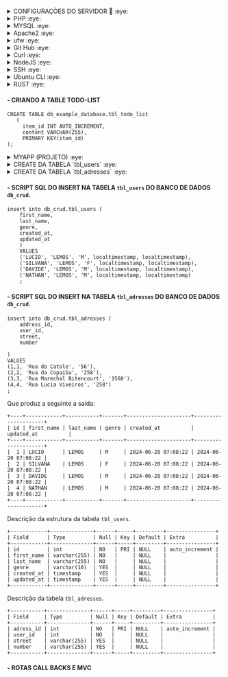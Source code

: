 <div>
<img src="https://img.shields.io/badge/Ubuntu-A34F26?style=for-the-badge&logo=ubuntu&logoColor=white" alt=""/>
<img src="https://img.shields.io/badge/Debian-B34F26?style=for-the-badge&logo=debian&logoColor=white" alt=""/>
<img src="https://img.shields.io/badge/PHP-C34F26?style=for-the-badge&logo=php&logoColor=white" alt=""/>
<img src="https://img.shields.io/badge/Markdown-E34F26?style=for-the-badge&logo=markdown&logoColor=white" alt=""/>
<img src="https://img.shields.io/badge/HTML5-E34F26?style=for-the-badge&logo=html5&logoColor=white" alt=""/>
<img src="https://img.shields.io/badge/CSS3-E34F26?style=for-the-badge&logo=css3&logoColor=white" alt=""/>	
<img src="https://img.shields.io/badge/MySQL-005C84?style=for-the-badge&logo=mysql&logoColor=white" alt=""/>
<img src="https://img.shields.io/badge/MariaDB-003545?style=for-the-badge&logo=mariadb&logoColor=white" alt=""/>
<img src="http://img.shields.io/badge/-PHPStorm-181717?style=for-the-badge&logo=phpstorm&logoColor=white" alt=""/>	
</div>

<details>
<summary>CONFIGURAÇÕES DO SERVIDOR 👋 :eye: </summary> 

- HOST: 88.198.104.148
- USER: ************
- PORTA: 22
- PASSWORD: ********************
- TOKEN GITHUB: ?
- USUÁRIO GIT `$ git config user.name`: lucioweb
- ACESSO SSH: `$ ssh -22 ************@88.198.104.148`
</details>

<details>
<summary>PHP :eye: </summary> 

#### - Versão do PHP instalada ⭐⭐⭐⭐⭐⭐
     php -v //Versão do PHP instalada
#### - Módulos do PHP instalados     
     php -m //Lista os módulos instalados
O comando acima retorna:
     
     [PHP Modules]
     calendar
     Core
     ctype
     curl
     date
     ...
     ...
     tokenizer
     
##### - LOCALIZA ARQUIVOS php.ini
    find / -name php.ini //Localiza arquivos php.ini

O Comando acima retorna:

    /etc/php/8.1/cli/php.ini
    /etc/php/8.1/apache2/php.ini
</details>

<details>
<summary>MYSQL :eye: </summary> 

#### - VERSÃO INSTALADA DO MYSQL     
     mysql -V
O comando acima retorna:
     
     mysql  Ver 8.0.36-0ubuntu0.22.04.1 for Linux on x86_64 ((Ubuntu))
#### - VERSÃO INSTALADA DO MARIA DB
    mariadb -V
O comando acima retorna:

    mariadb  Ver 15.1 Distrib 10.11.6-MariaDB, for debian-linux-gnu (x86_64) using  EditLine wrapper
#### - INSTALANDO O MYSQL-SERVER
    sudo apt install mysql-server    
#### - EXECUTANDO O SCRIPT DE SEGURANÇA            
    sudo mysql_secure_installation
#### - STATUS, START, RELOAD, STOP DO SERVIÇO DO MySQL
    service mysql status
    service mysql start
    service mysql stop
    service mysql reload
   
O servidor MySQL é iniciado automaticamente após a instalação. Você pode verificar o status do servidor MySQL com o seguinte comando `systemctl status mysql`.
Se o sistema operacional estiver habilitado para systemd, comandos systemctl padrão (ou alternativamente, service com os argumentos invertidos) como stop , start , status e restart devem ser usados ​​para gerenciar o serviço do servidor MySQL. 
    
    systemctl status mysql //Funcionou
#### - ACESSANDO O SERVIDOR DE BANCO DE DADOS MYSQL COMO USUÁRIO ROOT
    root@cloud18344:~# mysql
Ou:

    root@cloud18344:~# mysql -u root -p
O comando acima retorna:

    Enter password: 
    Welcome to the MySQL monitor.  Commands end with ; or \g.
    Your MySQL connection id is 297
    Server version: 8.0.36-0ubuntu0.22.04.1 (Ubuntu)
        
    Copyright (c) 2000, 2024, Oracle and/or its affiliates.
        
    Oracle is a registered trademark of Oracle Corporation and/or its
    affiliates. Other names may be trademarks of their respective
    owners.
        
    Type 'help;' or '\h' for help. Type '\c' to clear the current input statement.
        
    mysql> 
>Repare que o mysql não exigiu autenticação. É possível logar no servidor sem ter que digitar a senha.
#### - EXIBINDO AS BASES DE DADOS NO SERVIDOR
    mysql> show databases;
O comando acima retorna:

    +--------------------+
    | Database           |
    +--------------------+
    | crud               |
    | exemplo1           |
    | exemplo2           |
    | fsphp              |
    | information_schema |
    | loja               |
    | mysql              |
    | performance_schema |
    | sys                |
    +--------------------+
    9 rows in set (0.01 sec)
#### - CRIANDO A BASE DE DADOS `db_crud`
    CREATE DATABASE db_crud CHARACTER SET utf8mb4 COLLATE utf8mb4_0900_ai_ci;
#### - CRIANDO NA BASE DE DADOS `db_crud`, A TABELA `tbl_users`.
    create table tbl_users
    (
        id int auto_increment primary key,
        first_name varchar(50) not null ,
        last_name  varchar(50) not null,
        email      varchar(50) not null,
        message    varchar(20) not null,
        ts timestamp null
    )ENGINE=InnoDB DEFAULT CHARSET=utf8mb4 COLLATE=utf8mb4_0900_ai_ci;
#### - ALTERANDO A COLLATE DO CAMPO `first_mame` DA TABELA `tbl_users`.     
    ALTER TABLE tbl_users MODIFY first_name varchar(50) COLLATE utf8mb4_0900_ai_ci;
#### - EXIBINDO OS CHARSET `SHOW CHARACTER SET`    
    mysql> SHOW CHARACTER SET;
    +----------+---------------------------------+---------------------+--------+
    | Charset  | Description                     | Default collation   | Maxlen |
    +----------+---------------------------------+---------------------+--------+
    | armscii8 | ARMSCII-8 Armenian              | armscii8_general_ci |      1 |
    | ascii    | US ASCII                        | ascii_general_ci    |      1 |
    | big5     | Big5 Traditional Chinese        | big5_chinese_ci     |      2 |
    | binary   | Binary pseudo charset           | binary              |      1 |
    | cp1250   | Windows Central European        | cp1250_general_ci   |      1 |
    | cp1251   | Windows Cyrillic                | cp1251_general_ci   |      1 |
    | cp1256   | Windows Arabic                  | cp1256_general_ci   |      1 |
    | cp1257   | Windows Baltic                  | cp1257_general_ci   |      1 |
    | cp850    | DOS West European               | cp850_general_ci    |      1 |
    | cp852    | DOS Central European            | cp852_general_ci    |      1 |
    | cp866    | DOS Russian                     | cp866_general_ci    |      1 |
    | cp932    | SJIS for Windows Japanese       | cp932_japanese_ci   |      2 |
    | dec8     | DEC West European               | dec8_swedish_ci     |      1 |
    | eucjpms  | UJIS for Windows Japanese       | eucjpms_japanese_ci |      3 |
    | euckr    | EUC-KR Korean                   | euckr_korean_ci     |      2 |
    | gb18030  | China National Standard GB18030 | gb18030_chinese_ci  |      4 |
    | gb2312   | GB2312 Simplified Chinese       | gb2312_chinese_ci   |      2 |
    | gbk      | GBK Simplified Chinese          | gbk_chinese_ci      |      2 |
    | geostd8  | GEOSTD8 Georgian                | geostd8_general_ci  |      1 |
    | greek    | ISO 8859-7 Greek                | greek_general_ci    |      1 |
    | hebrew   | ISO 8859-8 Hebrew               | hebrew_general_ci   |      1 |
    | hp8      | HP West European                | hp8_english_ci      |      1 |
    | keybcs2  | DOS Kamenicky Czech-Slovak      | keybcs2_general_ci  |      1 |
    | koi8r    | KOI8-R Relcom Russian           | koi8r_general_ci    |      1 |
    | koi8u    | KOI8-U Ukrainian                | koi8u_general_ci    |      1 |
    | latin1   | cp1252 West European            | latin1_swedish_ci   |      1 |
    | latin2   | ISO 8859-2 Central European     | latin2_general_ci   |      1 |
    | latin5   | ISO 8859-9 Turkish              | latin5_turkish_ci   |      1 |
    | latin7   | ISO 8859-13 Baltic              | latin7_general_ci   |      1 |
    | macce    | Mac Central European            | macce_general_ci    |      1 |
    | macroman | Mac West European               | macroman_general_ci |      1 |
    | sjis     | Shift-JIS Japanese              | sjis_japanese_ci    |      2 |
    | swe7     | 7bit Swedish                    | swe7_swedish_ci     |      1 |
    | tis620   | TIS620 Thai                     | tis620_thai_ci      |      1 |
    | ucs2     | UCS-2 Unicode                   | ucs2_general_ci     |      2 |
    | ujis     | EUC-JP Japanese                 | ujis_japanese_ci    |      3 |
    | utf16    | UTF-16 Unicode                  | utf16_general_ci    |      4 |
    | utf16le  | UTF-16LE Unicode                | utf16le_general_ci  |      4 |
    | utf32    | UTF-32 Unicode                  | utf32_general_ci    |      4 |
    | utf8mb3  | UTF-8 Unicode                   | utf8mb3_general_ci  |      3 |
    | utf8mb4  | UTF-8 Unicode                   | utf8mb4_0900_ai_ci  |      4 |
    +----------+---------------------------------+---------------------+--------+
    41 rows in set (0.01 sec)
> Repare que para o charset `utf8mb4` a collation é `utf8mb4_0900_ai_ci`.
#### - EXIBINDO OS CHARSET QUE CONTENHAM `utf...`    
    SHOW CHARACTER SET LIKE 'utf%';
    +---------+------------------+--------------------+--------+
    | Charset | Description      | Default collation  | Maxlen |
    +---------+------------------+--------------------+--------+
    | utf16   | UTF-16 Unicode   | utf16_general_ci   |      4 |
    | utf16le | UTF-16LE Unicode | utf16le_general_ci |      4 |
    | utf32   | UTF-32 Unicode   | utf32_general_ci   |      4 |
    | utf8mb3 | UTF-8 Unicode    | utf8mb3_general_ci |      3 |
    | utf8mb4 | UTF-8 Unicode    | utf8mb4_0900_ai_ci |      4 |
    +---------+------------------+--------------------+--------+
    5 rows in set (0.01 sec)

>Alterando o método de autenticação do root. O comando `ALTER USER` altera o método de autenticação do usuário root para um que use uma senha. O exemplo a seguir altera o método de autenticação para `mysql_native_password`:

    ALTER USER 'root'@'localhost' IDENTIFIED WITH mysql_native_password BY 'Diferent@1968#';
>Alterando o método de autenticação do root. O comando `ALTER USER` altera o método de autenticação do usuário root para um que use uma senha. O exemplo a seguir altera o método de autenticação para `caching_sha2_password`:

    ALTER USER 'root'@'localhost' IDENTIFIED WITH caching_sha2_password BY 'Diferent@1968#';
>Agora:
>
    root@cloud18344:~# mysql -u root -p
    Enter password: Diferent@****# 
> 
>Verificando quais métodos de autenticação cada usuário utiliza
   
    SELECT user,authentication_string,plugin,host FROM mysql.user;
>Retorna:
    
    mysql> SELECT user,authentication_string,plugin,host FROM mysql.user;
    +------------------+------------------------------------------------------------------------+-----------------------+-----------+
    | user             | authentication_string                                                  | plugin                | host      |
    +------------------+------------------------------------------------------------------------+-----------------------+-----------+
    | user1            | *668425423DB5193AF921380129F465A6425216D0                              | mysql_native_password | %         |
    | debian-sys-maint | $A$005N]s;"azZNI
    T       OaijZQpZxQlq2DwIy3GfWsMGGFn/wV2YlH//rNbQExVNT9 | caching_sha2_password | localhost |
    | mysql.infoschema | $A$005$THISISACOMBINATIONOFINVALIDSALTANDPASSWORDTHATMUSTNEVERBRBEUSED | caching_sha2_password | localhost |
    | mysql.session    | $A$005$THISISACOMBINATIONOFINVALIDSALTANDPASSWORDTHATMUSTNEVERBRBEUSED | caching_sha2_password | localhost |
    | mysql.sys        | $A$005$THISISACOMBINATIONOFINVALIDSALTANDPASSWORDTHATMUSTNEVERBRBEUSED | caching_sha2_password | localhost |
    | root             | *0B65A16710B01533DBAA7AA5CC7AB93313B0ACD4                              | mysql_native_password | localhost |
    +------------------+------------------------------------------------------------------------+-----------------------+-----------+
    6 rows in set (0.00 sec)

</details>

<details>
<summary>Apache2 :eye: </summary> 

### APACHE NO UBUNTU
#### - INSTALL APACHE2
    sudo apt install apache2
#### - VERIFICANDO A VERSÃO
    apache2 -v
####  - STATUS DO SERVIÇO NO UBUNTU (Debian usa ` service ´)
    sudo systemctl status apache2 
####  - START DO SERVIÇO NO UBUNTU (Debian usa ` service ´)
    sudo systemctl start apache2    
### - APACHE NO DEBIAN
#### - STATUS DO SERVIÇO
    service apache2 status
#### - START NO SERVIÇO
    service apache2 start
</details>

<details>
<summary>ufw :eye: </summary> 
 
     sudo ufw app list
     sudo ufw allow in "Apache"
     sudo ufw status //Para verificar o status do UFW
     sudo ufw enable //Para habilitar o UFW
     sudo ufw disable //Se você decidir que não quer usar o UFW, você pode desativá-lo com esse comando.
     sudo ufw allow ssh //Para configurar seu servidor para permitir as conexões de entrada via SSH.
     sudo ufw allow 22 //No entanto, podemos realmente escrever a regra equivalente, especificando a porta em vez do nome do serviço.
     sudo ufw allow http
     sudo ufw allow https
     sudo ufw reset //Se você já tiver regras do UFW configuradas, mas decidir que quer começar novamente.                      
     sudo ufw reload
     sudo ufw status numbered //O comando status do UFW tem uma opção para mostrar números ao lado de cada regra
</details>

<details>
<summary>Git Hub :eye: </summary> 

#### GitHub - Comandos úteis
    git config user.name //Exibindo o nome do usuário git
    git config --global user.name "lucioweb" //Nome do usuário
    git config --global user.email "lucio.lemos.385@ufrn.edu.br" //Email do suário
    git --version //Exibe a versão instalada
    git config --list //Listando as configurações

>**Note**
><kbd>GIT</kbd> &ne; <kbd>GIT HUB</kbd> &ne; <kbd>GIT BASH</kbd>

>**Alert**
>
> De forma geral, ...
</details>

<details>
<summary>Curl :eye: </summary> 

#### - O QUE É E O QUE FAZ O `CURL`
Curl é uma ferramenta para transferir dados de/para um servidor, usando um dos protocolos suportados. Normalmente, usamos o HTTP, mas as opções são muitas, de FTP e GOPHER a IMAP e LDAP.
O cURL é uma ferramenta de `linha de comando` que funciona como interface para a biblioteca que faz o serviço pesado, o libcurl.
De forma geral, seu navegador realiza requisições web, recebe respostas, lê/escreve cookies e renderiza sua página. Você pode usar o cURL para fazer tudo isso, exceto a renderização, que cabe ao seu navegador.
Ele oferece uma infinidade de funções úteis como realização de autenticação, interação com API's, preencher formulários HTML, download de arquivos e páginas HTML, etc.
#### - INSTALANDO O  `CURL`
    sudo apt install curl
#### - CURL - VERSÃO DO `CURL` INSTALADA NO DEBIAN
    curl -V //Verificando a versão instalada do curl
    curl -L www.alura.com/ //Visualizando o HTML do  site www.alura.com
    curl -O https://releases.ubuntu.com/20.04.1/ubuntu-20.04.1-desktop-amd64.iso //Fazendo download de arquivos
    curl -i https://www.alura.com/ //Agora temos um retorno diferente. Primeiro temos as informações de cabeçalho.
#### - IDENTIFICANDO O IP DA MÁQUINA VIA `CURL`
    curl http://icanhazip.com
</details>

<details>
<summary>NodeJS :eye: </summary> 

#### - Versão do Node instalada
    dev@dev:~$ node -v
    -> v20.13.1
    dev@dev:~$ npm -v
    -> 10.5.2
    dev@dev:~$ nvm -v
    -> 0.39.7
#### - Listando as versões instaladas
    dev@dev:~$ nvm ls
    -> v20.13.1
#### - Listando as versões do Node disponíveis para instalação via NVM
    nvm ls-remote //Lista as versões disponíveis do Node
#### - Usa uma versão específica do Node
    dev@dev:~$ nvm use 20
    -> Now using node v20.13.1 (npm v10.5.2)
</details>

<details>
<summary>SSH :eye: </summary> 

#### - Verificando se há chaves geradas no computador
    ls -al ~/.ssh
O comando acima retorna:
     
    total 24
    drwx------  2 dev dev 4096 May 28 07:46 .
    drwx------ 12 dev dev 4096 May 28 06:51 ..
    -rw-------  1 dev dev  464 May 28 07:22 id_ed25519
    -rw-r--r--  1 dev dev  109 May 28 07:22 id_ed25519.pub
    -rw-------  1 dev dev 1956 May 28 07:46 known_hosts
    -rw-------  1 dev dev 1120 May 28 07:45 known_hosts.old
#### - Edita a chave!?
    cat ~/.ssh/id_ed25519.pub
O comando acima retorna:

    ssh-ed25519 AAAAC3NzaC1lZDI1NTE5AAAAIJtbrJAkEGhsQHazSe7sFy4CcQbgEdCV6jPLCV
    9O2Nm6 lucio.lemos.385@ufrn.edu.br
#### - Você pode gerar uma nova chave SSH no computador local. Depois de gerar a chave, você pode adicionar a chave pública à sua conta em `GitHub.com` para habilitar a autenticação para operações do Git no SSH.
    ssh-keygen -t ed25519 -C "luciolemos.j5@gmail.com"
O comando acima retorna    
    
    Generating public/private ed25519 key pair.
    Enter file in which to save the key (/home/dev/.ssh/id_ed25519):
    /home/dev/.ssh/id_ed25519 already exists.
    Overwrite (y/n)? y
    Enter passphrase (empty for no passphrase):
    Enter same passphrase again:
    Your identification has been saved in /home/dev/.ssh/id_ed25519
    Your public key has been saved in /home/dev/.ssh/id_ed25519.pub
    The key fingerprint is:
    SHA256:2yHw+hDQzMwTaNv4bOISXWrZX4K2BA13OPAqI+KFN6o luciolemos.j5@gmail.com
    The key's randomart image is:
    +--[ED25519 256]--+
    |    .o..         |
    |    +B+..        |
    |   ..BXo         |
    |  . +o++         |
    |o.o=.O..S .      |
    |o.=oB Oo.+..     |
    | o + =oo.o.      |
    |. . . .o.        |
    |E  .    .        |
    +----[SHA256]-----+
#### - Listando as chaves
    ls -al ~/.ssh
O comando acima retorna:    
    
    total 24
    drwx------  2 dev dev 4096 May 28 07:46 .
    drwx------ 12 dev dev 4096 May 28 06:51 ..
    -rw-------  1 dev dev  464 May 29 06:47 id_ed25519
    -rw-r--r--  1 dev dev  105 May 29 06:47 id_ed25519.pub
    -rw-------  1 dev dev 1956 May 28 07:46 known_hosts
    -rw-------  1 dev dev 1120 May 28 07:45 known_hosts.old
#### 
    cat ~/.ssh/id_ed25519.pub
#### - Você pode testar se a chave SSH local funciona inserindo `ssh -T git@github.com` no terminal:
    ssh -T git@github.com
O comando acima retorna:

    Enter passphrase for key '/home/dev/.ssh/id_ed25519':
    Hi luciolemos! You've successfully authenticated, but GitHub does not provide shell access.
####
</details>

<details>
<summary>Ubuntu CLI :eye: </summary> 

     mkdir fsphp && cd $_ //Criando e acessando simultaneamente um diretório.
     pwd //Retorna o diretório corrente
     sudo apt install tree //Instala tree    
#### - Verificando a versão da distribuição instalada
     lsb_release -a
O comando acima retorna:

     No LSB modules are available.
     Distributor ID: Ubuntu
     Description:    Ubuntu 22.04.4 LTS
     Release:        22.04
     Codename:       jammy
#### - UPDATE DOS PACOTES DO UBUNTU
     sudo apt update
#### - UPGRADE
     sudo apt upgrade
</details>

<details>
<summary>RUST :eye: </summary> 

#### - Instalando o RUST no Debian 12 com CURL
    curl --proto '=https' --tlsv1.2 -sSf https://sh.rustup.rs | sh
#### - Verificando a versão do RUST instalada
    $ rustc --version
Retorna:

    rustc 1.78.0 (9b00956e5 2024-04-29)
#### - Desisntalando o RUST do WSL Debian     
    ~$ rustup self uninstall
Retorna:

    Thanks for hacking in Rust!
    This will uninstall all Rust toolchains and data, and remove
    $HOME/.cargo/bin from your PATH environment variable.
    Continue? (y/N)
#### - Para iniciar um novo pacote com Cargo, use `cargo new`   
    cargo new hello_world
Vamos conferir o que o Cargo gerou para nós:

    dev@dev:~$ ls -l
    total 4
    drwxr-xr-x 4 dev dev 4096 Jun  1 06:44 hello_world
    dev@dev:~$ cd hello_world
    dev@dev:~/hello_world$ tree .
    .
    ├── Cargo.toml
    └── src
        └── main.rs
    
    2 directories, 2 files
    dev@dev:~/hello_world$
</details>

#### - CRIANDO A TABLE TODO-LIST
    CREATE TABLE db_example_database.tbl_todo_list 
       (
         item_id INT AUTO_INCREMENT,
         content VARCHAR(255),
         PRIMARY KEY(item_id)
    );

<details>
<summary>MYAPP (PROJETO) :eye: </summary> 
 
#### CRIANDO O PROJETO `myapp` NA RAÍZ DO SERVIDOR
     sudo mkdir /var/www/myapp
#### DANDO PERMISSÃO AO USUÁRIO CORRENTE SOBRE O DIRETÓRIO      
     sudo chown -R $USER:$USER /var/www/myapp
#### CRIANDO E EDITANDO COM O NANO O ARQUIVO ` elearning_php.conf ` 
     sudo nano /etc/apache2/sites-available/myapp.conf
#### CONFIGURAÇÃO DO HOST NO ARQUIVO ` myapp.conf `
     <VirtualHost 88.198.104.148:80>
         ServerName myapp
         ServerAlias www.myapp
         ServerAdmin webmaster@localhost
         DocumentRoot /var/www/myapp
         ErrorLog ${APACHE_LOG_DIR}/error.log
         CustomLog ${APACHE_LOG_DIR}/access.log combined
     </VirtualHost>
#### ATIVANDO O HOST (ENABLE SITE - ensite)
      a2ensite myapp
#### DESATIVANDO O HOST DEFAULT (DISABLE SITE - dissite)
      a2dissite 000-default
#### RELOAD NO APACHE      
      systemctl reload apache2
#### CRIANDO EDITANDO O ARQUIVO DE BOAS VINDAS DO APACHE PARA O HOST CRIADO
      sudo nano /var/www/elearning_php/index.html
#### ENTRANDO NO DIRETÓRIO DO PROJETO RECÉM CRIADO
      cd myapp
#### CRIANDO E EDITANDO O ARQUIVO DE TESTE DO PROJETO ` index.php `      
      sudo nano index.php
#### EDITANDO O ARQUIVO ` dir.conf` QUE ESTABELECE A PRECEDÊNCIA DOS ARQUIVOS NO SERVIDOR
      sudo nano /etc/apache2/mods-enabled/dir.conf
#### CONFIGURAÇÃO DO ARQUIVO ` dir.conf ` INDICANDO QUE ARQUIVOS COM EXTENSÃO ` *.php ` TÊEM PRECEDÊNCIA
     <IfModule mod_dir.c>
             DirectoryIndex index.php index.cgi index.pl index.html index.xhtml index.htm
     </IfModule>     
</details>

<details>
<summary>CREATE DA TABELA `tbl_users` :eye: </summary> 

    CREATE TABLE IF NOT EXISTS tbl_users
       (
          id integer auto_increment,
          first_name varchar(255) not null,
          last_name  varchar(255) not null,
          genre varchar (10),
          created_at timestamp,
          updated_at timestamp,
          PRIMARY KEY(id)
       );   
</details>

<details>
<summary>CREATE DA TABELA `tbl_adresses` :eye: </summary> 

    CREATE TABLE IF NOT EXISTS tbl_adresses
        (
            address_id integer auto_increment,
            user_id integer not null,
            street varchar (255),
            number varchar (255),
            PRIMARY KEY (address_id),
            FOREIGN KEY (user_id) REFERENCES tbl_users(id)
        );   
</details>


#### - SCRIPT SQL DO INSERT NA TABELA `tbl_users` DO BANCO DE DADOS `db_crud`.
   
    insert into db_crud.tbl_users (
        first_name, 
        last_name,  
        genre, 
        created_at, 
        updated_at
        ) 
        VALUES
        ('LUCIO', 'LEMOS', 'M', localtimestamp, localtimestamp),
        ('SILVANA', 'LEMOS', 'F', localtimestamp, localtimestamp),
        ('DAVIDE', 'LEMOS', 'M', localtimestamp, localtimestamp),
        ('NATHAN', 'LEMOS', 'M', localtimestamp, localtimestamp)
        ;
#### - SCRIPT SQL DO INSERT NA TABELA `tbl_adresses` DO BANCO DE DADOS `db_crud`.   
    insert into db_crud.tbl_adresses (
        address_id,
        user_id,
        street,
        number
        
    )
    VALUES
    (1,1, 'Rua do Catole', '56'),
    (2,2, 'Rua da Copaiba', '258'),
    (3,3, 'Rua Marechal Bitencourt', '1568'),
    (4,4, 'Rua Lucia Viveiros', '258')
    ;   
    
    
Que produz a seguinte a saída:
    
    +----+------------+-----------+-------+---------------------+---------------------+
    | id | first_name | last_name | genre | created_at          | updated_at          |
    +----+------------+-----------+-------+---------------------+---------------------+
    |  1 | LUCIO      | LEMOS     | M     | 2024-06-20 07:08:22 | 2024-06-20 07:08:22 |
    |  2 | SILVANA    | LEMOS     | F     | 2024-06-20 07:08:22 | 2024-06-20 07:08:22 |
    |  3 | DAVIDE     | LEMOS     | M     | 2024-06-20 07:08:22 | 2024-06-20 07:08:22 |
    |  4 | NATHAN     | LEMOS     | M     | 2024-06-20 07:08:22 | 2024-06-20 07:08:22 |
    +----+------------+-----------+-------+---------------------+---------------------+
Descrição da estrutura da tabela `tbl_users`.

    +------------+--------------+------+-----+---------+----------------+
    | Field      | Type         | Null | Key | Default | Extra          |
    +------------+--------------+------+-----+---------+----------------+
    | id         | int          | NO   | PRI | NULL    | auto_increment |
    | first_name | varchar(255) | NO   |     | NULL    |                |
    | last_name  | varchar(255) | NO   |     | NULL    |                |
    | genre      | varchar(10)  | YES  |     | NULL    |                |
    | created_at | timestamp    | YES  |     | NULL    |                |
    | updated_at | timestamp    | YES  |     | NULL    |                |
    +------------+--------------+------+-----+---------+----------------+
Descrição da tabela `tbl_adresses`.

    +-----------+--------------+------+-----+---------+----------------+
    | Field     | Type         | Null | Key | Default | Extra          |
    +-----------+--------------+------+-----+---------+----------------+
    | adress_id | int          | NO   | PRI | NULL    | auto_increment |
    | user_id   | int          | NO   |     | NULL    |                |
    | street    | varchar(255) | YES  |     | NULL    |                |
    | number    | varchar(255) | YES  |     | NULL    |                |
    +-----------+--------------+------+-----+---------+----------------+
    
    
#### - ROTAS CALL BACKS E MVC    
         